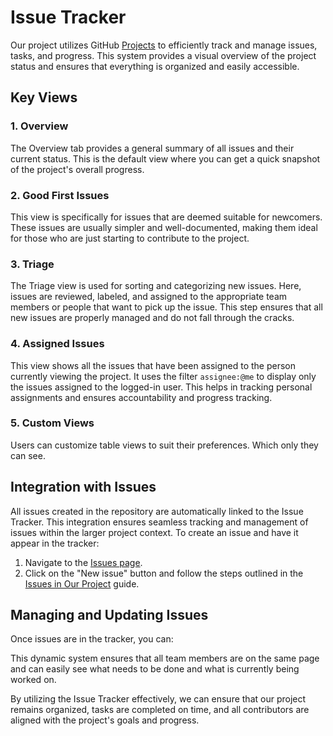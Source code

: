 # Issue Tracker

Our project utilizes GitHub [Projects](https://github.com/orgs/nodura/projects/1) to efficiently track and manage issues, tasks, and progress. This system provides a visual overview of the project status and ensures that everything is organized and easily accessible.

## Key Views

### 1. Overview

The Overview tab provides a general summary of all issues and their current status. This is the default view where you can get a quick snapshot of the project's overall progress.

### 2. Good First Issues

This view is specifically for issues that are deemed suitable for newcomers. These issues are usually simpler and well-documented, making them ideal for those who are just starting to contribute to the project.

### 3. Triage

The Triage view is used for sorting and categorizing new issues. Here, issues are reviewed, labeled, and assigned to the appropriate team members or people that want to pick up the issue. This step ensures that all new issues are properly managed and do not fall through the cracks.

### 4. Assigned Issues

This view shows all the issues that have been assigned to the person currently viewing the project. It uses the filter `assignee:@me` to display only the issues assigned to the logged-in user. This helps in tracking personal assignments and ensures accountability and progress tracking.

<!-- TODO -->
<!-- Improve this more -->

### 5. Custom Views

Users can customize table views to suit their preferences. Which only they can see.

## Integration with Issues

All issues created in the repository are automatically linked to the Issue Tracker. This integration ensures seamless tracking and management of issues within the larger project context. To create an issue and have it appear in the tracker:

1. Navigate to the [Issues page](https://github.com/nodura/contower/issues).
2. Click on the "New issue" button and follow the steps outlined in the [Issues in Our Project](issues.md) guide.

## Managing and Updating Issues

Once issues are in the tracker, you can:

<!-- -   Move issues between columns to indicate progress (e.g., from "To Do" to "In Progress") in your own "Assigned Issues" view.
-   Add comments or updates directly within the Issue Tracker. -->

This dynamic system ensures that all team members are on the same page and can easily see what needs to be done and what is currently being worked on.

By utilizing the Issue Tracker effectively, we can ensure that our project remains organized, tasks are completed on time, and all contributors are aligned with the project's goals and progress.
